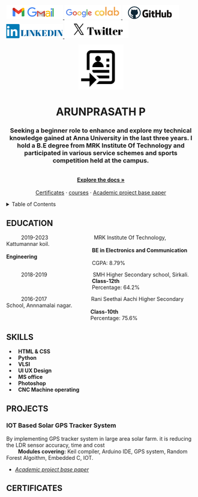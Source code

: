 
<a href="mailto:arunprasath.frnd@gmail.com" rel="nofollow">
<img alt="Gmail.png" src="https://github.com/Arunprasath2002/png_jpg_svg/blob/main/Gmail.png?raw=true" data-hpc="true" class="Box-sc-g0xbh4-0 kzRgrI" rect xmlns="http://www.w3.org/2000/svg" width="151" height="38" fill="#555"/>

<a href="https://colab.research.google.com/drive/1sqS802cwe97oOWlv-8KBqCgTWFE1FbZP" rel="nofollow">
<img alt="colab.png" src="https://github.com/Arunprasath2002/png_jpg_svg/blob/main/colab.png?raw=true" data-hpc="true" class="Box-sc-g0xbh4-0 kzRgrI" rect xmlns="http://www.w3.org/2000/svg" width="151" height="38" fill="#555"/>

  <a href="https://github.com/Arunprasath2002" rel="nofollow">
<img alt="GitHub.png" src="https://github.com/Arunprasath2002/png_jpg_svg/blob/main/GitHub.png?raw=true" data-hpc="true" class="Box-sc-g0xbh4-0 kzRgrI" rect xmlns="http://www.w3.org/2000/svg" width="151" height="38" fill="#555"/>

<a href="https://linkedin.com/in/arunprasath-p" rel="nofollow">
<img alt="LinkedIn.png" src="https://github.com/Arunprasath2002/png_jpg_svg/blob/main/LinkedIn.png?raw=true" data-hpc="true" class="Box-sc-g0xbh4-0 kzRgrI" rect xmlns="http://www.w3.org/2000/svg" width="151" height="38" fill="#555"/>

<a href="https://twitter.com/ArunprasathP7?s=20" rel="nofollow">
<img alt="Adobe_Express_20230824_1048510_1.png" src="https://github.com/Arunprasath2002/png_jpg_svg/blob/main/Adobe_Express_20230824_1048510_1.png?raw=true" data-hpc="true" class="Box-sc-g0xbh4-0 kzRgrI" rect xmlns="http://www.w3.org/2000/svg" width="171" height="48" fill="#555"/>

<br />
<p id="p1">
<div align="center">
<img alt="pngwing.com (31).png" src="https://github.com/Arunprasath2002/png_jpg_svg/blob/main/pngwing.com%20(31).png?raw=true" data-hpc="true" class="Box-sc-g0xbh4-0 kzRgrI" alt="Logo" width="120" height="120">
  </a>

  
  <h1 align="center">ARUNPRASATH P</h1>

  <p align="center">
<h3>Seeking a beginner role to enhance and explore my technical knowledge gained at Anna University in the last three years. I hold a B.E degree from MRK Institute Of Technology and participated in various service schemes and sports competition held at the campus.</h3>
    <br />
    <a href="https://github.com/Arunprasath2002/RESUME/tree/main/documents"><strong>Explore the docs »</strong></a>
    <br />
    <br />
    <a href="https://github.com/Arunprasath2002/RESUME/tree/main/documents/Certificates">Certificates</a>
    ·
    <a href="https://github.com/Arunprasath2002/RESUME/tree/main/documents/courses">courses</a>
    ·
    <a href="https://github.com/Arunprasath2002/RESUME/tree/main/documents/Academic%20project%20base%20paper">Academic project base paper</a>
  </p>
</div>

<details>
  <summary>Table of Contents</summary>
  <ol>
    <li><a href="#EDUCATION">EDUCATION</a></li>
    <li><a href="#SKILLS">SKILLS</a></li>
    <li><a href="#PROJECTS">PROJECTS</a></li>
    <li><a href="#CERTIFICATES">CERTIFICATES</a></li>
    <li><a href="#COURSES">COURSES</a></li>
    <li><a href="#LANGUAGES">LANGUAGES</a></li>
    <li><a href="#REFERENCE">REFERENCE</a></li>
   </ol>
</details>

## EDUCATION


&nbsp; &nbsp; &nbsp; &nbsp; &nbsp; 2019-2023&nbsp; &nbsp; &nbsp; &nbsp;  &nbsp; &nbsp;&nbsp; &nbsp; &nbsp;&nbsp; &nbsp; &nbsp; &nbsp;&nbsp; &nbsp; &nbsp; &nbsp; MRK Institute Of Technology, Kattumannar koil.<br>
&nbsp;&nbsp;&nbsp;&nbsp;&nbsp;&nbsp;&nbsp;&nbsp;&nbsp;&nbsp;&nbsp;&nbsp;&nbsp;&nbsp;&nbsp;&nbsp;&nbsp;&nbsp;&nbsp;&nbsp;&nbsp;&nbsp;&nbsp;&nbsp;&nbsp;&nbsp;&nbsp;&nbsp;&nbsp;&nbsp;&nbsp;&nbsp;&nbsp;&nbsp;&nbsp;&nbsp;&nbsp;&nbsp;&nbsp;&nbsp;&nbsp;&nbsp;&nbsp;&nbsp;&nbsp;&nbsp;&nbsp;&nbsp;&nbsp;&nbsp;&nbsp;&nbsp;&nbsp;&nbsp;&nbsp;&nbsp;&nbsp;&nbsp;**BE in Electronics and Communication Engineering**<br>
&nbsp;&nbsp;&nbsp;&nbsp;&nbsp;&nbsp;&nbsp;&nbsp;&nbsp;&nbsp;&nbsp;&nbsp;&nbsp;&nbsp;&nbsp;&nbsp;&nbsp;&nbsp;&nbsp;&nbsp;&nbsp;&nbsp;&nbsp;&nbsp;&nbsp;&nbsp;&nbsp;&nbsp;&nbsp;&nbsp;&nbsp;&nbsp;&nbsp;&nbsp;&nbsp;&nbsp;&nbsp;&nbsp;&nbsp;&nbsp;&nbsp;&nbsp;&nbsp;&nbsp;&nbsp;&nbsp;&nbsp;&nbsp;&nbsp;&nbsp;&nbsp;&nbsp;&nbsp;&nbsp;&nbsp;&nbsp;&nbsp;&nbsp;CGPA:&nbsp;8.79%<br>

&nbsp; &nbsp; &nbsp; &nbsp; &nbsp; 2018-2019&nbsp; &nbsp; &nbsp; &nbsp;  &nbsp; &nbsp;&nbsp; &nbsp; &nbsp;&nbsp; &nbsp; &nbsp; &nbsp;&nbsp; &nbsp;&nbsp; &nbsp; &nbsp;SMH Higher Secondary school, Sirkali.<br>
&nbsp;&nbsp;&nbsp;&nbsp;&nbsp;&nbsp;&nbsp;&nbsp;&nbsp;&nbsp;&nbsp;&nbsp;&nbsp;&nbsp;&nbsp;&nbsp;&nbsp;&nbsp;&nbsp;&nbsp;&nbsp;&nbsp;&nbsp;&nbsp;&nbsp;&nbsp;&nbsp;&nbsp;&nbsp;&nbsp;&nbsp;&nbsp;&nbsp;&nbsp;&nbsp;&nbsp;&nbsp;&nbsp;&nbsp;&nbsp;&nbsp;&nbsp;&nbsp;&nbsp;&nbsp;&nbsp;&nbsp;&nbsp;&nbsp;&nbsp;&nbsp;&nbsp;&nbsp;&nbsp;&nbsp;&nbsp;&nbsp;&nbsp;**Class-12th**<br>
&nbsp;&nbsp;&nbsp;&nbsp;&nbsp;&nbsp;&nbsp;&nbsp;&nbsp;&nbsp;&nbsp;&nbsp;&nbsp;&nbsp;&nbsp;&nbsp;&nbsp;&nbsp;&nbsp;&nbsp;&nbsp;&nbsp;&nbsp;&nbsp;&nbsp;&nbsp;&nbsp;&nbsp;&nbsp;&nbsp;&nbsp;&nbsp;&nbsp;&nbsp;&nbsp;&nbsp;&nbsp;&nbsp;&nbsp;&nbsp;&nbsp;&nbsp;&nbsp;&nbsp;&nbsp;&nbsp;&nbsp;&nbsp;&nbsp;&nbsp;&nbsp;&nbsp;&nbsp;&nbsp;&nbsp;&nbsp;&nbsp;&nbsp;Percentage:&nbsp;64.2%<br>

&nbsp; &nbsp; &nbsp; &nbsp; &nbsp;&nbsp;2016-2017&nbsp; &nbsp; &nbsp; &nbsp;  &nbsp; &nbsp;&nbsp; &nbsp; &nbsp;&nbsp; &nbsp; &nbsp; &nbsp;&nbsp; &nbsp; &nbsp; &nbsp;Rani Seethai Aachi Higher Secondary School, Annnamalai nagar.<br>
&nbsp;&nbsp;&nbsp;&nbsp;&nbsp;&nbsp;&nbsp;&nbsp;&nbsp;&nbsp;&nbsp;&nbsp;&nbsp;&nbsp;&nbsp;&nbsp;&nbsp;&nbsp;&nbsp;&nbsp;&nbsp;&nbsp;&nbsp;&nbsp;&nbsp;&nbsp;&nbsp;&nbsp;&nbsp;&nbsp;&nbsp;&nbsp;&nbsp;&nbsp;&nbsp;&nbsp;&nbsp;&nbsp;&nbsp;&nbsp;&nbsp;&nbsp;&nbsp;&nbsp;&nbsp;&nbsp;&nbsp;&nbsp;&nbsp;&nbsp;&nbsp;&nbsp;&nbsp;&nbsp;&nbsp;&nbsp;&nbsp;**Class-10th**<br>
&nbsp;&nbsp;&nbsp;&nbsp;&nbsp;&nbsp;&nbsp;&nbsp;&nbsp;&nbsp;&nbsp;&nbsp;&nbsp;&nbsp;&nbsp;&nbsp;&nbsp;&nbsp;&nbsp;&nbsp;&nbsp;&nbsp;&nbsp;&nbsp;&nbsp;&nbsp;&nbsp;&nbsp;&nbsp;&nbsp;&nbsp;&nbsp;&nbsp;&nbsp;&nbsp;&nbsp;&nbsp;&nbsp;&nbsp;&nbsp;&nbsp;&nbsp;&nbsp;&nbsp;&nbsp;&nbsp;&nbsp;&nbsp;&nbsp;&nbsp;&nbsp;&nbsp;&nbsp;&nbsp;&nbsp;&nbsp;&nbsp;Percentage:&nbsp;75.6%<br>


## SKILLS
* &nbsp;&nbsp;**HTML & CSS**<br>
* &nbsp;&nbsp;**Python**<br>
* &nbsp;&nbsp;**VLSI**<br>
* &nbsp;&nbsp;**UI UX Design**<br>
* &nbsp;&nbsp;**MS office**<br>
* &nbsp;&nbsp;**Photoshop**<br>
* &nbsp;&nbsp;**CNC Machine operating**<br>


## PROJECTS
### IOT Based Solar GPS Tracker System<br> 
By implementing GPS tracker system in large area solar farm. it is reducing the LDR sensor accuracy, time and cost<br>
&nbsp;&nbsp;&nbsp;&nbsp;&nbsp;&nbsp;&nbsp;&nbsp;**Modules covering:**&nbsp;Keil compiler, Arduino IDE, GPS system, Random Forest Algoithm, Embedded C, IOT.

* *[Academic project base paper](https://github.com/Arunprasath2002/RESUME/blob/main/documents/Academic%20project%20base%20paper/GPSBasedPortableDual-AxisSolarTrackingSystemUsingAstronomicalEquation.pdf)*

## CERTIFICATES










































































































